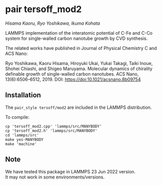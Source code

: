 pair tersoff_mod2
==============

_Hisama Kaoru, Ryo Yoshikawa, Ikuma Kohata_

LAMMPS implementation of the interatomic potential of C-Fe and C-Co system for single-walled carbon nanotube growth by CVD synthesis.  

The related works have published in Journal of Physical Chemistry C and ACS Nano:



Ryo Yoshikawa, Kaoru Hisama, Hiroyuki Ukai, Yukai Takagi, Taiki Inoue, Shohei Chiashi, and Shigeo Maruyama.
Molecular dynamics of chirality definable growth of single-walled carbon nanotubes. ACS Nano, 13(6):6506–6512, 2019.
DOI: <https://doi:10.1021/acsnano.8b09754>



Installation
------------

The `pair_style tersoff/mod2` are included
in the LAMMPS distribution.

To compile:

    cp 'tersoff_mod2.cpp' 'lammps/src/MANYBODY'
    cp 'tersoff_mod2.h' 'lammps/src/MANYBODY'
    cd 'lammps/src'
    make yes-MANYBODY
    make 'machine'

Note
-----

We have tested this package in LAMMPS 23 Jun 2022 version.  
It may not work in some environments/versions.


